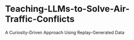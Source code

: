 # Teaching-LLMs-to-Solve-Air-Traffic-Conflicts
A Curiosity-Driven Approach Using Replay-Generated Data
